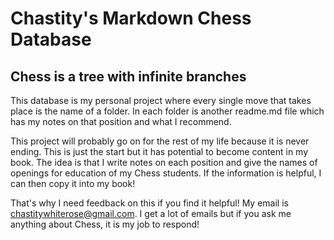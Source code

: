 # Chastity's Markdown Chess Database

## Chess is a tree with infinite branches

This database is my personal project where every single move that takes place is the name of a folder. In each folder is another readme.md file which has my notes on that position and what I recommend.

This project will probably go on for the rest of my life because it is never ending. This is just the start but it has potential to become content in my book. The idea is that I write notes on each position and give the names of openings for education of my Chess students. If the information is helpful, I can then copy it into my book!

That's why I need feedback on this if you find it helpful! My email is <chastitywhiterose@gmail.com>. I get a lot of emails but if you ask me anything about Chess, it is my job to respond!

